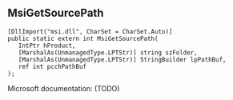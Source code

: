## MsiGetSourcePath

```
[DllImport("msi.dll", CharSet = CharSet.Auto)]
public static extern int MsiGetSourcePath(
   IntPtr hProduct,
   [MarshalAs(UnmanagedType.LPTStr)] string szFolder,
   [MarshalAs(UnmanagedType.LPTStr)] StringBuilder lpPathBuf,
   ref int pcchPathBuf
);
```

Microsoft documentation: (TODO)
